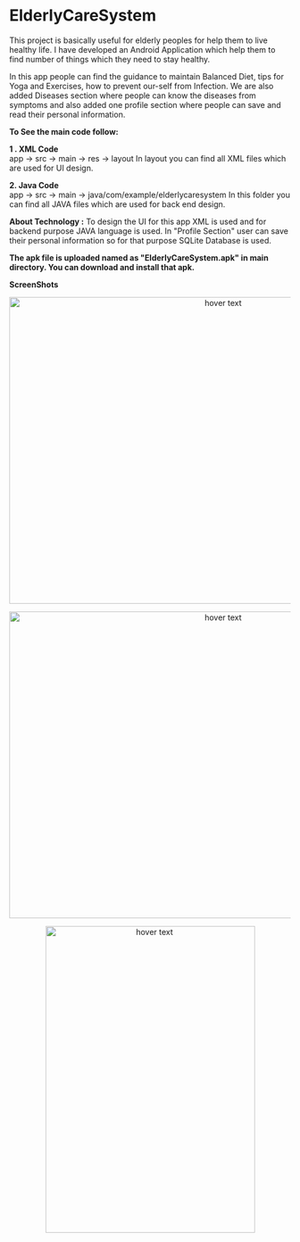 # ElderlyCareSystem
This project is basically useful for elderly peoples for help them to live healthy life. I have developed an Android Application which help them to find number of things which they need to stay healthy. 

In this app people can find the guidance to maintain Balanced Diet, tips for Yoga and Exercises, how to prevent our-self from Infection. We are also added Diseases section where people can know the diseases from symptoms and also added one profile section where people can save and read their personal information.

<b>To See the main code follow:</b>

<b>1 . XML Code</b><br>
    app -> src -> main -> res -> layout
    In layout you can find all XML files which are used for UI design.
    
<b>2. Java Code</b><br>
    app -> src -> main -> java/com/example/elderlycaresystem 
    In this folder you can find all JAVA files which are used for back end design.
    
<b>About Technology :</b>
    To design the UI for this app XML is used and for backend purpose JAVA language is used.
    In "Profile Section" user can save their personal information so for that purpose SQLite Database is used.
    
<b>The apk file is uploaded named as "ElderlyCareSystem.apk" in main directory. You can download and install that apk.</b>    

<b>ScreenShots</b>

<p align="center">
  <img src="https://user-images.githubusercontent.com/86216403/122861284-d03ba380-d33c-11eb-9310-fa9f31646858.jpg" width="750" height="550" title="hover text">
</p>
<p align="center">
  <img src="https://user-images.githubusercontent.com/86216403/122861395-01b46f00-d33d-11eb-950b-2cfd5ffae793.jpg" width="750" height="550" title="hover text">
</p><p align="center">
  <img src="https://user-images.githubusercontent.com/86216403/122861496-33c5d100-d33d-11eb-96a6-b5e897123d25.jpg" width="375" height="550" title="hover text">
</p>
